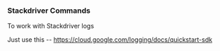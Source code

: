 ### Stackdriver Commands

To work with Stackdriver logs

Just use this -- https://cloud.google.com/logging/docs/quickstart-sdk